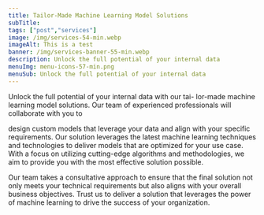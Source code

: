 ```yaml
---
title: Tailor-Made Machine Learning Model Solutions
subTitle: 
tags: ["post","services"]
image: /img/services-54-min.webp
imageAlt: This is a test
banner: /img/services-banner-55-min.webp
description: Unlock the full potential of your internal data
menuImg: menu-icons-57-min.png
menuSub: Unlock the full potential of your internal data
---
```


Unlock the full potential of your internal data with our tai- lor-made machine learning model solutions. Our team of experienced professionals will collaborate with you to


design custom models that leverage your data and align with your specific requirements.
Our solution leverages the latest machine learning techniques and technologies to deliver models that are optimized for your use case. With a focus on utilizing cutting-edge algorithms and methodologies, we aim to provide you with the most
effective solution possible.


Our team takes a consultative approach to ensure that the final solution not only meets your technical requirements but also aligns with your overall business objectives. Trust us to deliver a solution that leverages the power of machine learning to drive the success of your organization.